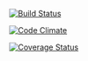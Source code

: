 <!--- Travis CI badge -->
[![Build Status](https://travis-ci.org/tekina/rLogin.png)](https://travis-ci.org/tekina/rLogin)

<!--- CodeClimate badge -->
[![Code Climate](https://codeclimate.com/github/tekina/rLogin.png)](https://codeclimate.com/github/tekina/rLogin)

<!--- Coveralls badge -->
[![Coverage Status](https://coveralls.io/repos/tekina/rLogin/badge.png)](https://coveralls.io/r/tekina/rLogin)
